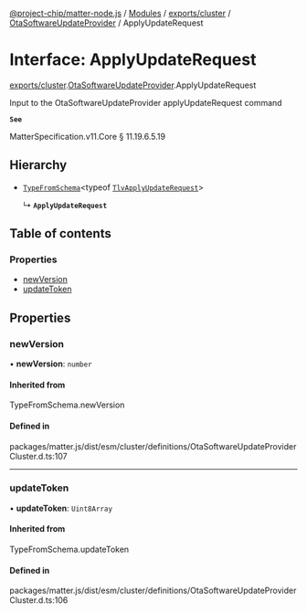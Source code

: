 [@project-chip/matter-node.js](../README.md) / [Modules](../modules.md) / [exports/cluster](../modules/exports_cluster.md) / [OtaSoftwareUpdateProvider](../modules/exports_cluster.OtaSoftwareUpdateProvider.md) / ApplyUpdateRequest

# Interface: ApplyUpdateRequest

[exports/cluster](../modules/exports_cluster.md).[OtaSoftwareUpdateProvider](../modules/exports_cluster.OtaSoftwareUpdateProvider.md).ApplyUpdateRequest

Input to the OtaSoftwareUpdateProvider applyUpdateRequest command

**`See`**

MatterSpecification.v11.Core § 11.19.6.5.19

## Hierarchy

- [`TypeFromSchema`](../modules/exports_tlv.md#typefromschema)\<typeof [`TlvApplyUpdateRequest`](../modules/exports_cluster.OtaSoftwareUpdateProvider.md#tlvapplyupdaterequest)\>

  ↳ **`ApplyUpdateRequest`**

## Table of contents

### Properties

- [newVersion](exports_cluster.OtaSoftwareUpdateProvider.ApplyUpdateRequest.md#newversion)
- [updateToken](exports_cluster.OtaSoftwareUpdateProvider.ApplyUpdateRequest.md#updatetoken)

## Properties

### newVersion

• **newVersion**: `number`

#### Inherited from

TypeFromSchema.newVersion

#### Defined in

packages/matter.js/dist/esm/cluster/definitions/OtaSoftwareUpdateProviderCluster.d.ts:107

___

### updateToken

• **updateToken**: `Uint8Array`

#### Inherited from

TypeFromSchema.updateToken

#### Defined in

packages/matter.js/dist/esm/cluster/definitions/OtaSoftwareUpdateProviderCluster.d.ts:106
